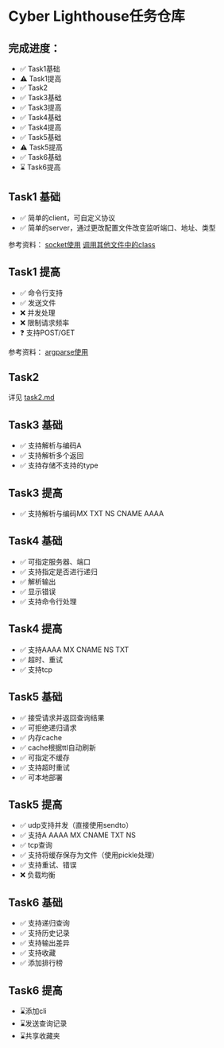 # Cyber Lighthouse任务仓库

## 完成进度：
- ✅ Task1基础
- ⚠️ Task1提高
- ✅ Task2
- ✅ Task3基础
- ✅ Task3提高
- ✅ Task4基础
- ✅ Task4提高
- ✅ Task5基础
- ⚠️ Task5提高
- ✅ Task6基础
- ⌛ Task6提高



## Task1 基础
- ✅ 简单的client，可自定义协议
- ✅ 简单的server，通过更改配置文件改变监听端口、地址、类型

参考资料：
[socket使用](https://www.runoob.com/python3/python3-socket.html)
[调用其他文件中的class](https://stackoverflow.com/questions/4383571/importing-files-from-different-folder)


## Task1 提高
- ✅ 命令行支持
- ✅ 发送文件
- ❌ 并发处理
- ❌ 限制请求频率
- ❓ 支持POST/GET

参考资料：
[argparse使用](https://docs.python.org/zh-cn/3/library/argparse.html)


## Task2
详见 [task2.md](/task2.md)


## Task3 基础
- ✅ 支持解析与编码A
- ✅ 支持解析多个返回
- ✅ 支持存储不支持的type


## Task3 提高
- ✅ 支持解析与编码MX TXT NS CNAME AAAA


## Task4 基础
- ✅ 可指定服务器、端口
- ✅ 支持指定是否进行递归
- ✅ 解析输出
- ✅ 显示错误
- ✅ 支持命令行处理


## Task4 提高
- ✅ 支持AAAA MX CNAME NS TXT
- ✅ 超时、重试
- ✅ 支持tcp


## Task5 基础
- ✅ 接受请求并返回查询结果
- ✅ 可拒绝递归请求
- ✅ 内存cache
- ✅ cache根据ttl自动刷新
- ✅ 可指定不缓存
- ✅ 支持超时重试
- ✅ 可本地部署


## Task5 提高
- ✅ udp支持并发（直接使用sendto）
- ✅ 支持A AAAA MX CNAME TXT NS
- ✅ tcp查询
- ✅ 支持将缓存保存为文件（使用pickle处理）
- ✅ 支持重试、错误
- ❌ 负载均衡


## Task6 基础
- ✅ 支持递归查询
- ✅ 支持历史记录
- ✅ 支持输出差异
- ✅ 支持收藏
- ✅ 添加排行榜


## Task6 提高
- ⌛添加cli
- ⌛发送查询记录
- ⌛共享收藏夹